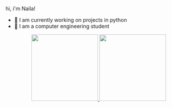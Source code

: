 hi, i'm Naila!

- 🔭 I am currently working on projects in python
- 🌱 I am a computer engineering student

<div align="center">
  <a href="https://github.com/nailasuely)">
  <img height="180em" src="https://github-readme-stats.vercel.app/api?username=nailasuely&show_icons=true&theme=dracula&include_all_commits=true&count_private=true"/>
  <img height="180em" src="https://github-readme-stats.vercel.app/api/top-langs/?username=nailasuely&layout=compact&langs_count=7&theme=dracula"/>
</div>
